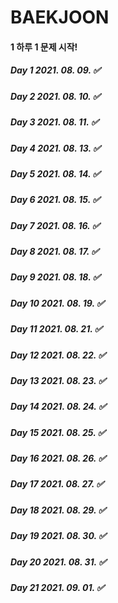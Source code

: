 # BAEKJOON

#### 1 하루 1 문제 시작! 

##### Day  1 2021. 08. 09. ✅
##### Day  2 2021. 08. 10. ✅
##### Day  3 2021. 08. 11. ✅
##### Day  4 2021. 08. 13. ✅
##### Day  5 2021. 08. 14. ✅
##### Day  6 2021. 08. 15. ✅
##### Day  7 2021. 08. 16. ✅
##### Day  8 2021. 08. 17. ✅
##### Day  9 2021. 08. 18. ✅
##### Day 10 2021. 08. 19. ✅
##### Day 11 2021. 08. 21. ✅
##### Day 12 2021. 08. 22. ✅
##### Day 13 2021. 08. 23. ✅
##### Day 14 2021. 08. 24. ✅
##### Day 15 2021. 08. 25. ✅
##### Day 16 2021. 08. 26. ✅
##### Day 17 2021. 08. 27. ✅
##### Day 18 2021. 08. 29. ✅
##### Day 19 2021. 08. 30. ✅
##### Day 20 2021. 08. 31. ✅
##### Day 21 2021. 09. 01. ✅
